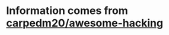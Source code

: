 # Information comes from [carpedm20/awesome-hacking](https://github.com/carpedm20/awesome-hacking)

